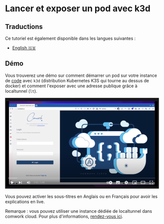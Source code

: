 # Lancer et exposer un pod avec k3d

## Traductions

Ce tutoriel est également disponible dans les langues suivantes :
* [English 🇬🇧](../../../code/k3d.md)

## Démo

Vous trouverez une démo sur comment démarrer un pod sur votre instance de [code](../../../../code.md) avec `k3d` (distribution Kubernetes K3S qui tourne au dessus de docker) et comment l'exposer avec une adresse publique grâce à localtunnel (`lt`).

[![code_demo_2](../../../../img/demo_2.png)](https://youtu.be/9NVV1wbv4ZI)

Vous pouvez activer les sous-titres en Anglais ou en Français pour avoir les explications en live.

Remarque : vous pouvez utiliser une instance dédiée de localtunnel dans comwork cloud. Pour plus d'informations, [rendez-vous ici](../../../../localtunnel.md).
